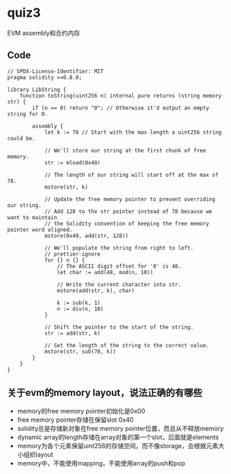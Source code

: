 # quiz3

EVM assembly和合约内存

## Code
```solidity
// SPDX-License-Identifier: MIT
pragma solidity >=0.8.0;

library LibString {
    function toString(uint256 n) internal pure returns (string memory str) {
        if (n == 0) return "0"; // Otherwise it'd output an empty string for 0.

        assembly {
            let k := 78 // Start with the max length a uint256 string could be.

            // We'll store our string at the first chunk of free memory.
            str := mload(0x40)

            // The length of our string will start off at the max of 78.
            mstore(str, k)

            // Update the free memory pointer to prevent overriding our string.
            // Add 128 to the str pointer instead of 78 because we want to maintain
            // the Solidity convention of keeping the free memory pointer word aligned.
            mstore(0x40, add(str, 128))

            // We'll populate the string from right to left.
            // prettier-ignore
            for {} n {} {
                // The ASCII digit offset for '0' is 48.
                let char := add(48, mod(n, 10))

                // Write the current character into str.
                mstore(add(str, k), char)

                k := sub(k, 1)
                n := div(n, 10)
            }

            // Shift the pointer to the start of the string.
            str := add(str, k)

            // Set the length of the string to the correct value.
            mstore(str, sub(78, k))
        }
    }
}
```

## 关于evm的memory layout，说法正确的有哪些
* memory的free memory pointer初始化是0x00
* free memory pointer存储在保留slot 0x40
* solidity总是存储新对象在free memory pointer位置，而且从不释放memory
* dynamic array的length存储在array对象的第一个slot，后面就是elements
* memory为各个元素保留uint256的存储空间，而不像storage，会根据元素大小组织layout
* memory中，不能使用mapping，不能使用array的push和pop
